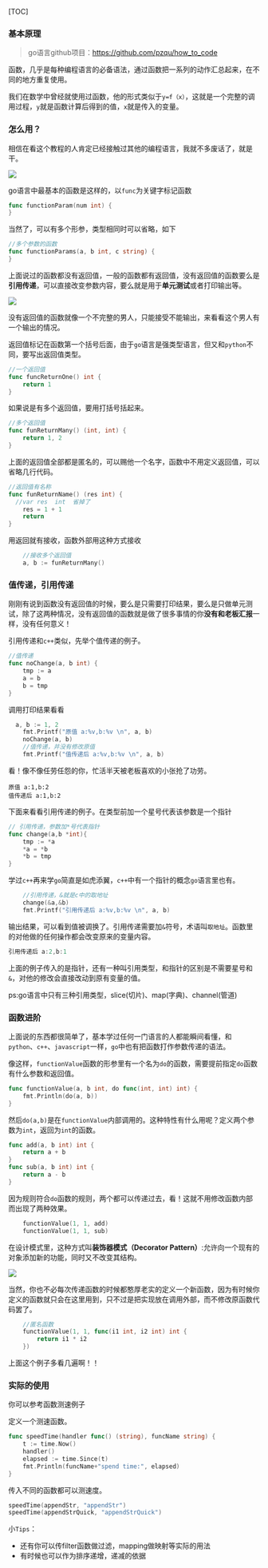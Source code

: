 [TOC]

###  基本原理
> go语言github项目：https://github.com/pzqu/how_to_code

函数，几乎是每种编程语言的必备语法，通过函数把一系列的动作汇总起来，在不同的地方重复使用。

我们在数学中曾经就使用过函数，他的形式类似于`y=f（x）`，这就是一个完整的调用过程，`y`就是函数计算后得到的值，`x`就是传入的变量。

### 怎么用？

相信在看这个教程的人肯定已经接触过其他的编程语言，我就不多废话了，就是干。


![](https://coding3min.oss-accelerate.aliyuncs.com/coding3min/2020-04-25-152325.jpg)


go语言中最基本的函数是这样的，以`func`为关键字标记函数
```go
func functionParam(num int) {
}
```
当然了，可以有多个形参，类型相同时可以省略，如下
```go
//多个参数的函数
func functionParams(a, b int, c string) {
}
```
上面说过的函数都没有返回值，一般的函数都有返回值，没有返回值的函数要么是**引用传递**，可以直接改变参数内容，要么就是用于**单元测试**或者打印输出等。


![](https://coding3min.oss-accelerate.aliyuncs.com/coding3min/2020-04-25-151012.jpg)


没有返回值的函数就像一个不完整的男人，只能接受不能输出，来看看这个男人有一个输出的情况。

返回值标记在函数第一个括号后面，由于`go`语言是强类型语言，但又和`python`不同，要写出返回值类型。
```go
//一个返回值
func funcReturnOne() int {
	return 1
}
```

如果说是有多个返回值，要用打括号括起来。
```go
//多个返回值
func funReturnMany() (int, int) {
	return 1, 2
}
```
上面的返回值全部都是匿名的，可以赐他一个名字，函数中不用定义返回值，可以省略几行代码。
```go
//返回值有名称
func funReturnName() (res int) {
  //var res  int  省掉了
	res = 1 + 1
	return
}
```
用返回就有接收，函数外部用这种方式接收
```go
	//接收多个返回值
	a, b := funReturnMany()
```

### 值传递，引用传递

刚刚有说到函数没有返回值的时候，要么是只需要打印结果，要么是只做单元测试，除了这两种情况，没有返回值的函数就是做了很多事情的你**没有和老板汇报**一样，没有任何意义！

引用传递和`c++`类似，先举个值传递的例子。

```go
//值传递
func noChange(a, b int) {
	tmp := a
	a = b
	b = tmp
}
```

调用打印结果看看 

```go
  a, b := 1, 2
	fmt.Printf("原值 a:%v,b:%v \n", a, b)
	noChange(a, b)
	//值传递，并没有修改原值
	fmt.Printf("值传递后 a:%v,b:%v \n", a, b)
```

看！像不像任劳任怨的你，忙活半天被老板喜欢的小张抢了功劳。

```
原值 a:1,b:2 
值传递后 a:1,b:2 
```

下面来看看引用传递的例子。在类型前加一个星号代表该参数是一个指针

```go
// 引用传递，参数加*号代表指针
func change(a,b *int){
	tmp := *a
	*a = *b
	*b = tmp
}
```

学过`c++`再来学`go`简直是如虎添翼，`c++`中有一个指针的概念`go`语言里也有。

```go
	//引用传递，&就是c中的取地址
	change(&a,&b)
	fmt.Printf("引用传递后 a:%v,b:%v \n", a, b)
```
输出结果，可以看到值被调换了。引用传递需要加`&`符号，术语叫`取地址`。函数里的对他做的任何操作都会改变原来的变量内容。 
```go
引用传递后 a:2,b:1 
```
上面的例子传入的是指针，还有一种叫引用类型，和指针的区别是不需要星号和`&`，对他的修改会直接改动到原有变量的值。

ps:go语言中只有三种引用类型，slice(切片)、map(字典)、channel(管道)

### 函数进阶

上面说的东西都很简单了，基本学过任何一门语言的人都能瞬间看懂，和`python`、`c++`、`javascript`一样，`go`中也有把函数打作参数传递的语法。

像这样，`functionValue`函数的形参里有一个名为`do`的函数，需要提前指定`do`函数有什么参数和返回值。

```go
func functionValue(a, b int, do func(int, int) int) {
	fmt.Println(do(a, b))
}
```

然后`do(a,b)`是在`functionValue`内部调用的。这种特性有什么用呢？定义两个参数为`int`，返回为`int`的函数。

```go
func add(a, b int) int {
	return a + b
}
func sub(a, b int) int {
	return a - b
}
```
因为规则符合`do`函数的规则，两个都可以传递过去，看！这就不用修改函数内部而出现了两种效果。
```go
	functionValue(1, 1, add)
	functionValue(1, 1, sub)
```
在设计模式里，这种方式叫**装饰器模式（Decorator Pattern）**:允许向一个现有的对象添加新的功能，同时又不改变其结构。

![](https://coding3min.oss-accelerate.aliyuncs.com/coding3min/2020-04-25-155351.jpg)

当然，你也不必每次传递函数的时候都憨厚老实的定义一个新函数，因为有时候你定义的函数就只会在这里用到，只不过是把实现放在调用外部，而不修改原函数代码罢了。

```go
	//匿名函数
	functionValue(1, 1, func(i1 int, i2 int) int {
		return i1 * i2
	})
```

上面这个例子多看几遍啊！！

### 实际的使用

你可以参考函数测速例子

定义一个测速函数。
```go
func speedTime(handler func() (string), funcName string) {
	t := time.Now()
	handler()
	elapsed := time.Since(t)
	fmt.Println(funcName+"spend time:", elapsed)
}
```
传入不同的函数都可以测速度。
```go
speedTime(appendStr, "appendStr")
speedTime(appendStrQuick, "appendStrQuick")
```

小`Tips`：
- 还有你可以传filter函数做过滤，mapping做映射等实际的用法
- 有时候也可以作为排序递增，递减的依据
